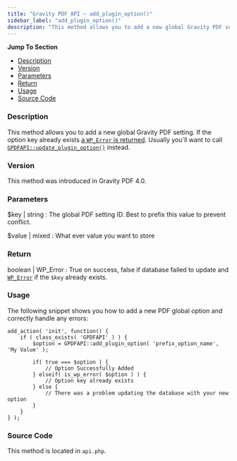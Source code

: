 ```yaml
---
title: "Gravity PDF API – add_plugin_option()"
sidebar_label: "add_plugin_option()"
description: "This method allows you to add a new global Gravity PDF setting. Usually you'll want to call GPDFAPI::update_plugin_option() instead. "
---
```


**Jump To Section**

* [Description](#description)
* [Version](#version)
* [Parameters](#parameters)
* [Return](#return)
* [Usage](#usage)
* [Source Code](#source-code)

### Description 

This method allows you to add a new global Gravity PDF setting. If the option key already exists [a `WP_Error` is returned](https://codex.wordpress.org/Class_Reference/WP_Error). Usually you'll want to call [`GPDFAPI::update_plugin_option()`](https://gravitypdf.com/documentation/v4/api_update_plugin_option) instead. 

### Version 

This method was introduced in Gravity PDF 4.0.

### Parameters 

$key | string
:    The global PDF setting ID. Best to prefix this value to prevent conflict.

$value | mixed
:    What ever value you want to store

### Return 

boolean | WP_Error
:    True on success, false if database failed to update and [`WP_Error`](https://codex.wordpress.org/Class_Reference/WP_Error) if the `$key` already exists.

### Usage 

The following snippet shows you how to add a new PDF global option and correctly handle any errors:

```.language-php
add_action( 'init', function() {
	if ( class_exists( 'GPDFAPI' ) ) {
		$option = GPDFAPI::add_plugin_option( 'prefix_option_name', 'My Value' );

		if( true === $option ) {
			// Option Successfully Added
		} elseif( is_wp_error( $option ) ) {
			// Option key already exists 
		} else {
			// There was a problem updating the database with your new option
		}
	}
} );

```

### Source Code 

This method is located in `api.php`.